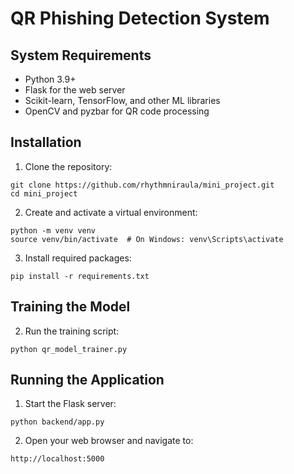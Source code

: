 # QR Phishing Detection System
## System Requirements

- Python 3.9+
- Flask for the web server
- Scikit-learn, TensorFlow, and other ML libraries
- OpenCV and pyzbar for QR code processing

## Installation

1. Clone the repository:
```
git clone https://github.com/rhythmniraula/mini_project.git
cd mini_project
```

2. Create and activate a virtual environment:
```
python -m venv venv
source venv/bin/activate  # On Windows: venv\Scripts\activate
```

3. Install required packages:
```
pip install -r requirements.txt
```

## Training the Model

2. Run the training script:
```
python qr_model_trainer.py
```

## Running the Application

1. Start the Flask server:
```
python backend/app.py
```

2. Open your web browser and navigate to:
```
http://localhost:5000
```

